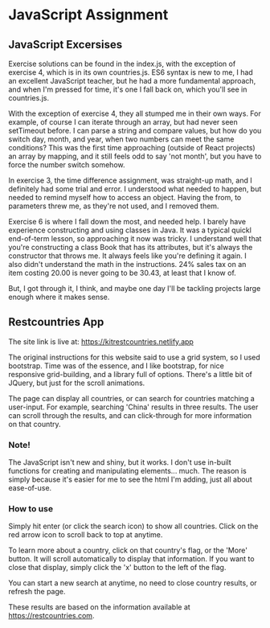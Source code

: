 # JavaScript Assignment

## JavaScript Excersises

Exercise solutions can be found in the index.js, with the exception of exercise 4, which is in its own countries.js. 
ES6 syntax is new to me, I had an excellent JavaScript teacher, but he had a more fundamental approach, and when I'm pressed for time, it's one I fall back on, which you'll see in countries.js. 

With the exception of exercise 4, they all stumped me in their own ways. For example, of course I can iterate through an array, but had never seen setTimeout before. I can parse a string and compare values, but how do you switch day, month, and year, when two numbers can meet the same conditions? This was the first time approaching (outside of React projects) an array by mapping, and it still feels odd to say 'not month', but you have to force the number switch somehow.

In exercise 3, the time difference assignment, was straight-up math, and I definitely had some trial and error. I understood what needed to happen, but needed to remind myself how to access an object. Having the from, to parameters threw me, as they're not used, and I removed them.

Exercise 6 is where I fall down the most, and needed help. I barely have experience constructing and using classes in Java. It was a typical quickl end-of-term lesson, so approaching it now was tricky. I understand well that you're constructing a class Book that has its attributes, but it's always the constructor that throws me. It always feels like you're defining it again. I also didn't understand the math in the instructions. 24% sales tax on an item costing 20.00 is never going to be 30.43, at least that I know of.

But, I got through it, I think, and maybe one day I'll be tackling projects large enough where it makes sense.

## Restcountries App

The site link is live at: https://kitrestcountries.netlify.app

The original instructions for this website said to use a grid system, so I used bootstrap. Time was of the essence, and I like bootstrap, for nice responsive grid-building, and a library full of options. There's a little bit of JQuery, but just for the scroll animations.

The page can display all countries, or can search for countries matching a user-input. For example, searching 'China' results in three results. The user can scroll through the results, and can click-through for more information on that country.

### Note!
The JavaScript isn't new and shiny, but it works. I don't use in-built functions for creating and manipulating elements... much. The reason is simply because it's easier for me to see the html I'm adding, just all about ease-of-use.

### How to use
Simply hit enter (or click the search icon) to show all countries. Click on the red arrow icon to scroll back to top at anytime.

To learn more about a country, click on that country's flag, or the 'More' button. It will scroll automatically to display that information. If you want to close that display, simply click the 'x' button to the left of the flag.

You can start a new search at anytime, no need to close country results, or refresh the page.

These results are based on the information available at https://restcountries.com.

